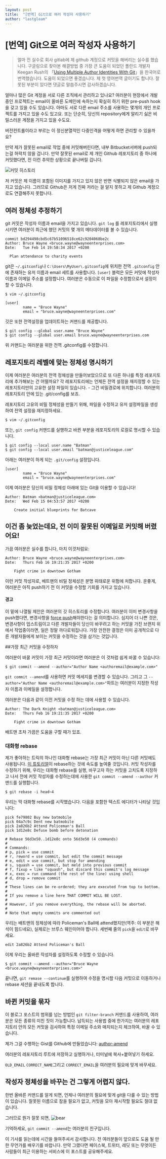 ```yaml
---
layout: post
title:  "[번역] Git으로 여러 작성자 사용하기"
author: "lastgleam"
---
```


# [번역] Git으로 여러 작성자 사용하기

> 얼마 전 실수로 회사 gitlab에 제 github 계정으로 커밋을 해버리는 실수를 했습니다. 구글링으로 찾아본 해결방법 중 가장 큰 도움이 되었던 폴란드 개발자 Keegan Rush의 「[Using Multiple Author Identities With Git](http://www.thecodedself.com/Using-Multiple-Author-Identities-With-Git/)」을 한국어로 번역했습니다. 도움이 되었으면 좋겠습니다. 제 첫 영어번역 글이기도 합니다. 잘못된 부분이 있다면 댓글로 말씀주시면 감사하겠습니다.

얼마나 많은 Git 계정을 서로 다른 조직에서 관리하고 있나요?
여러분이 현장에서 개발 중인 프로젝트는 email이 올바른 도메인에 속하는지 확실히 하기 위한 pre-push hook을 갖고 있을 수도 있습니다. 아마도 서로 다른 email 주소를 사용하는 몇개의 개인 프로젝트를 가지고 있을 수도 있고요. 또는 단순히, 당신의 repository에게 알리기 싫은 비밀스러운 계정을 가지고 있을 수도요.

버전컨트롤이라고 부르는 이 정신분열적인 다중인격을 어떻게 하면 관리할 수 있을까요?

만약 제가 잘못된 email로 작업 중에 커밋해버린다면, 내부 Bitbucket서버에 push되는걸 허락치 않을 겁니다. 만약 잘못된 email로 제 개인 Github 레포지토리 중 하나에 커밋했다면, 전 이런 추악한 상황으로 끝나버릴 겁니다.

![커밋 히스토리](/assets/images/Github_Commit_History.png)

저 커밋은 제 이름이 포함된 이미지를 가지고 있지 않은 반면 식별되지 않은 email을 가지고 있습니다. 그러므로 Github은 저게 진짜 저라는 걸 알지 못하고 제 Github 계정으로도 연결해주지 못합니다.

## 여러 정체성 추정하기

git 커밋은 작성자 이름과 email을 가지고 있습니다. `git log` 를 레포지토리에서 실행시키면 여러분이  최근에 했던 커밋의 몇 개의 메타데이터를 볼 수 있습니다. 

```
commit bd294498cbd5c67b51096518ce62c9204068be2c
Author: Bruce Wayne <bruce.wayne@wayneenterprises.com>
Date:   Tue Feb 14 19:58:34 2017 +0200

  Plan attendance to charity events
```

git은 `~/.gitconfig`나 `C:\Users\MyUser\.gitconfig`에 위치한 전역 `.gitconfig` 안에 존재하는 유저 이름과 email 세트를 사용합니다. `[user]` 블럭은 모든 커밋에 작성자 이름과 이메일 주소를 설정합니다.
여러분은 수동으로 이 파일을 수정함으로서 설정이 할 수 있습니다.

```
$ vim ~/.gitconfig
```

```
[user]
        name = "Bruce Wayne"
        email = "bruce.wayne@wayneenterprises.com"
```

깃은 또한 전역설정을 업데이트하는 커맨드를 제공합니다.

```
$ git config --global user.name "Bruce Wayne"
$ git config --global user.email bruce.wayne@wayneenterprises.com
```

위 커맨드는 여러분을 위한 전역 .gitconfig를 수정합니다.

## 레포지토리 레벨에 맞는 정체성 명시하기

이제 여러분은 여러분의 전역 정체성을 만들어보았으므로 또 다른 하나를 특정 레포지토리에 추가해보는 건 어떨까요? 각 레포지토리에는 언제든 전역 설정을 재지정할 수 있는 레포지토리만의 고유한 설정 파일이 있습니다. - 그건 비밀경로에 위치합니다. 여러분의 레포지토리 안에 있는 .git/config를 보죠.

레포지토리 고유의 비밀 정체성을 만들기 위해, 파일을 수정하고 유저 설정파일을 생성하여 전역 설정을 재지정하세요.

```
$ vim ~/.gitconfig
```

또는, `git config` 커맨드를 실행하고 바뀐 부분을 레포지토리의 로컬로 명시할 수 있습니다.

```
$ git config --local user.name "Batman"
$ git config --local user.email "batman@justiceleague.com"
```

아래는 여러분이 하게 되는  `.git/config` 설정입니다. 

```
[user]
        name = "Bruce Wayne"
        email = "bruce.wayne@wayneenterprises.com"
```

이제 여러분은 당신의 비밀 정체성 아래에 있는 Git을 이용할 수 있습니다!

```
Author: Batman <batman@justiceleague.com>
Date:   Wed Feb 15 04:53:57 2017 +0200

    Create initial blueprints for Batcave
```


## 이건 좀 늦었는데요, 전 이미 잘못된 이메일로 커밋해 버렸어요!

가끔 여러분은 실수를 합니다, 마치 이것처럼요:
```
Author: Bruce Wayne <bruce.wayne@wayneenterprises.com>
Date:   Thurs Feb 16 19:21:35 2017 +0200

    Fight crime in downtown Gotham
```

이런 커밋 작성자로, 배트맨의 비밀 정체성은 분명 위태로운 위험에 처합니다. 운좋게, 여러분은 아직 push하기 전 이 커밋을 수정할 기회를 가지고 있습니다. 

#### 경고

이 밑에 나열될 제안은 여러분의 깃 히스토리를 수정합니다. 여러분이 이미 변경사항을 push했다면, 변경사항을 [force push](http://movingfast.io/articles/git-force-pushing/)해야한다는 걸 의미합니다. 심지어 더 나쁜 것은, 변경사항이 업스트림이고 다른 개발자들이 당신이 바꾸려고 하는 커밋을 가진 브랜치 위에서 작업중이라면, 일은 정말 까다로워집니다. 가장 안전한 결정은 이미 공개적으로 다른 개발자들에게 보이는 커밋을 수정하는 것을 삼가는 것입니다.

##가장 최근 커밋을 수정하자

여러분이 바꿀 커밋이 가장 최근 커밋이라면 여러분은 이 것처럼 쉽게 바꿀 수 있습니다:

``
$ git commit --amend --author="Author Name <authoremail@example.com>"
``

`git commit --amend`를 사용하면 커밋 메세지를 변경할 수 있습니다. 그리고 그 `--author="Author Name <authoremail@example.com>"`파트는 여러분이 지정한 작성자 이름과 이메일을 설정합니다.

여러분은 다음과 같이 이전 커밋을 수정 하는 데에 사용할 수 있습니다.

```
Author: The Dark Knight <batman@justiceleague.com>
Date:   Thurs Feb 16 19:21:35 2017 +0200

    Fight crime in downtown Gotham
```

배트맨 조차 가끔은 도움을 구할 때가 있죠.

### 대화형 rebase

제가 좋아하는 트릭의 하나인 대화형 rebase는 가장 최근 커밋이 아닌 다른 커밋에도 사용됩니다. [이 튜토리얼](http://gitready.com/advanced/2009/02/10/squashing-commits-with-rebase.html)이 rebase하는 것에 속도를 높여줄 것입니다.
커밋 작성자를 수정하기 위해, 우리는 대화형 rebase를 실행, 바꾸고자 하는 커밋을 고치도록 지정하고 나서 전에 커밋 작성자를 수정하는데에 사용한 `git commit --amend --author` 커맨드를 실행합니다.

```
$ git rebase -i head~4
```

우리는 막 대화형 rebase를 시작했습니다. 다음을 포함한 텍스트 에디터가 나타날 것입니다:

```
pick fe79802 Buy new batmobile
pick 04a7c9c Dent new batmobile
pick 2a826b2 Attend Policeman's Ball
pick 1d12e8c Defuse bomb before detonation

# Rebase 56d3e50..1d12e8c onto 56d3e50 (4 commands)
#
# Commands:
# p, pick = use commit
# r, reword = use commit, but edit the commit message
# e, edit = use commit, but stop for amending
# s, squash = use commit, but meld into previous commit
# f, fixup = like "squash", but discard this commit's log message
# x, exec = run command (the rest of the line) using shell
# d, drop = remove commit
#
# These lines can be re-ordered; they are executed from top to bottom.
#
# If you remove a line here THAT COMMIT WILL BE LOST.
#
# However, if you remove everything, the rebase will be aborted.
#
# Note that empty commits are commented out
```

우리는 배트맨의 정체성에 따라 Policeman's Ball에 attend했지만(역주: 이 부분은 해석이 힘드네요), 실제로는 브루스 웨인이어야 합니다. 세번째 줄의 `pick`을 `edit`로 바꾸세요.

```
edit 2a826b2 Attend Policeman's Ball
```

이제 우리는 올바른 작성자를 설정하도록 수정할 수 있습니다.

```
$ git commit --amend --author="Bruce Wayne <bruce.wayne@wayneenterprises.com>"
```

끝나면, `git remase --continue`를 실행하여 수정을 명시할 다음 커밋으로 이동하거나 rebase 세션을 끝내도록 합니다.

## 바뀐 커밋을 묶자

이 블로그 포스트의 범위를 넘는 방법인 `git filter-branch` 커맨드를 사용하여, 여러분은 모든 종류의 미친 짓이 가능합니다. 납득되는 사용법 중에 한가지는 여러분의 레포지토리 안의 모든 커밋을 검사하여 특정 이메일 주소와 매치되는지 체크하여, 바꿀 수 있습니다.

제가 그걸 수행하는 Gist를 Github에 만들었습니다: [author-amend](https://gist.github.com/TheCodedSelf/25e6771efa181bad734295d7fe095550)

여러분의 레포지토리 루트에 저장하고 실행하거나, 터미널에 복사+붙여넣기 하세요.

`OLD_EMAIL` `CORRECT_NAME`그리고 `CORRECT_EMAIL`을 여러분의 필요에 맞게 바꾸세요.

## 작성자 정체성을 바꾸는 건 그렇게 어렵지 않다.

한번 올바른 커맨드를 알게 되면, 언제나 여러분의 필요에 맞게 git을 다룰 수 있는 방법이 있습니다.
잘못된 이름으로 참을 필요가 없고, 커밋을 모아 재시작할 필요도 절대 없습니다.

그러므로 뭔가 잘못 되면, 
![bear](/assets/images/giphy.gif)

기억하세요, `git commit --amend`는 여러분의 친구입니다.

이 기사를 읽는데에 시간을 들여주셔서 감사합니다. 전 여러분들이 앞으로도 도움 될 만한 무언가를 배우기를 바랍니다. 만약 그랬다면 페이스북, 트위터, 레딧 또는 무엇이든 사람들이 최근 이용하는 서비스에 이 포스트를 공유해주세요.
